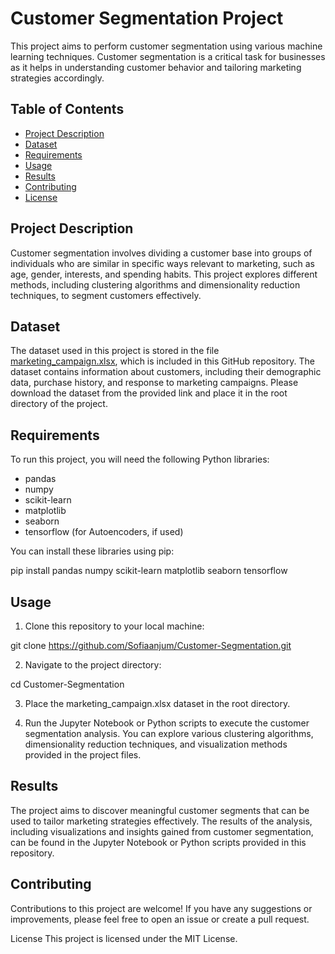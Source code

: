 # Customer Segmentation Project

This project aims to perform customer segmentation using various machine learning techniques. Customer segmentation is a critical task for businesses as it helps in understanding customer behavior and tailoring marketing strategies accordingly.

## Table of Contents

- [Project Description](#project-description)
- [Dataset](#dataset)
- [Requirements](#requirements)
- [Usage](#usage)
- [Results](#results)
- [Contributing](#contributing)
- [License](#license)

## Project Description

Customer segmentation involves dividing a customer base into groups of individuals who are similar in specific ways relevant to marketing, such as age, gender, interests, and spending habits. This project explores different methods, including clustering algorithms and dimensionality reduction techniques, to segment customers effectively.

## Dataset

The dataset used in this project is stored in the file [marketing_campaign.xlsx](https://github.com/Sofiaanjum/Customer-Segmentation/blob/main/marketing_campaign.xlsx), which is included in this GitHub repository. The dataset contains information about customers, including their demographic data, purchase history, and response to marketing campaigns. Please download the dataset from the provided link and place it in the root directory of the project.

## Requirements

To run this project, you will need the following Python libraries:

- pandas
- numpy
- scikit-learn
- matplotlib
- seaborn
- tensorflow (for Autoencoders, if used)

You can install these libraries using pip:

pip install pandas numpy scikit-learn matplotlib seaborn tensorflow

## Usage

1. Clone this repository to your local machine:

git clone https://github.com/Sofiaanjum/Customer-Segmentation.git

2. Navigate to the project directory:

cd Customer-Segmentation

3. Place the marketing_campaign.xlsx dataset in the root directory.

4. Run the Jupyter Notebook or Python scripts to execute the customer segmentation analysis. You can explore various clustering algorithms, dimensionality reduction techniques, and visualization methods provided in the project files.

## Results
The project aims to discover meaningful customer segments that can be used to tailor marketing strategies effectively. The results of the analysis, including visualizations and insights gained from customer segmentation, can be found in the Jupyter Notebook or Python scripts provided in this repository.

## Contributing
Contributions to this project are welcome! If you have any suggestions or improvements, please feel free to open an issue or create a pull request.

License
This project is licensed under the MIT License.
